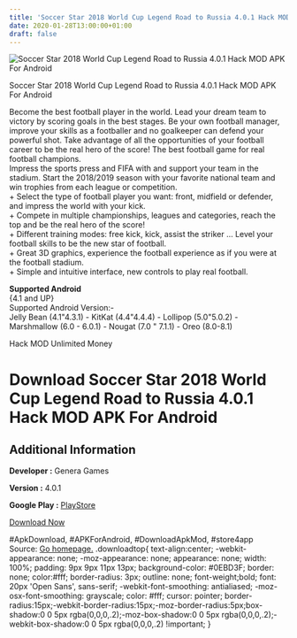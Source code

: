 ```yaml
---
title: 'Soccer Star 2018 World Cup Legend Road to Russia 4.0.1 Hack MOD APK For Android'
date: 2020-01-28T13:00:00+01:00
draft: false
---
```


![Soccer Star 2018 World Cup Legend Road to Russia 4.0.1 Hack MOD APK For Android](https://i0.wp.com/apkhome.net/wp-content/uploads/2018/06/Soccer-Star-2018-World-Cup-Legend-Road-to-Russia-4.0.1.png "Soccer Star 2018 World Cup Legend Road to Russia 4.0.1 Hack MOD APK For Android")

  

Soccer Star 2018 World Cup Legend Road to Russia 4.0.1 Hack MOD APK For Android

Become the best football player in the world. Lead your dream team to victory by scoring goals in the best stages. Be your own football manager, improve your skills as a footballer and no goalkeeper can defend your powerful shot. Take advantage of all the opportunities of your football career to be the real hero of the score! The best football game for real football champions.  
Impress the sports press and FIFA with and support your team in the stadium. Start the 2018/2019 season with your favorite national team and win trophies from each league or competition.  
\+ Select the type of football player you want: front, midfield or defender, and impress the world with your kick.  
\+ Compete in multiple championships, leagues and categories, reach the top and be the real hero of the score!  
\+ Different training modes: free kick, kick, assist the striker ... Level your football skills to be the new star of football.  
\+ Great 3D graphics, experience the football experience as if you were at the football stadium.  
\+ Simple and intuitive interface, new controls to play real football.

**Supported Android**  
{4.1 and UP}  
Supported Android Version:-  
Jelly Bean (4.1"4.3.1) - KitKat (4.4"4.4.4) - Lollipop (5.0"5.0.2) - Marshmallow (6.0 - 6.0.1) - Nougat (7.0 " 7.1.1) - Oreo (8.0-8.1)

Hack MOD Unlimited Money

Download Soccer Star 2018 World Cup Legend Road to Russia 4.0.1 Hack MOD APK For Android
========================================================================================

Additional Information
----------------------

**Developer :** Genera Games

**Version :** 4.0.1

**Google Play :** [PlayStore](https://play.google.com/store/apps/details?id=com.generamobile.soccerlegend)

  

[Download Now](https://store4app.co/post/soccer-star-2018-world-cup-legend-road-to-russia-4-0-1-hack-mod-apk-for-android_1573671359)

  
#ApkDownload, #APKForAndroid, #DownloadApkMod, #store4app  
Source: [Go homepage.](https://store4app.co/post/soccer-star-2018-world-cup-legend-road-to-russia-4-0-1-hack-mod-apk-for-android_1573671359) .downloadtop{ text-align:center; -webkit-appearance: none; -moz-appearance: none; appearance: none; width: 100%; padding: 9px 9px 11px 13px; background-color: #0EBD3F; border: none; color:#fff; border-radius: 3px; outline: none; font-weight;bold; font: 20px 'Open Sans', sans-serif; -webkit-font-smoothing: antialiased; -moz-osx-font-smoothing: grayscale; color: #fff; cursor: pointer; border-radius:15px;-webkit-border-radius:15px;-moz-border-radius:5px;box-shadow:0 0 5px rgba(0,0,0,.2);-moz-box-shadow:0 0 5px rgba(0,0,0,.2);-webkit-box-shadow:0 0 5px rgba(0,0,0,.2) !important; }